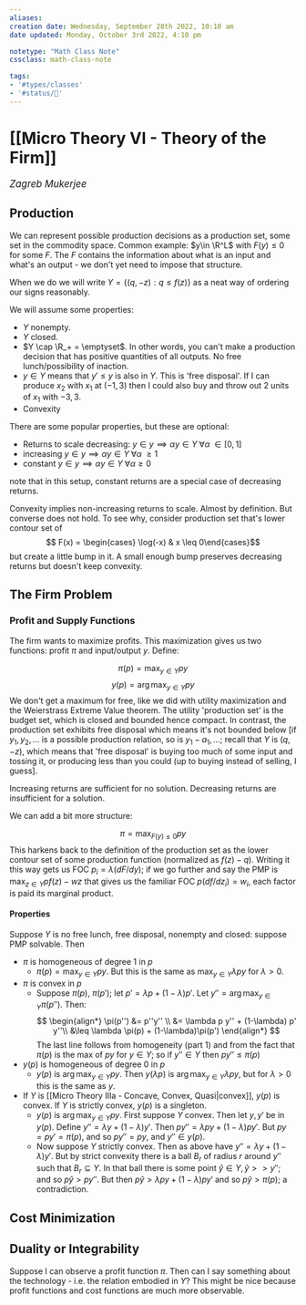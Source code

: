 ```yaml
---
aliases:
creation date: Wednesday, September 28th 2022, 10:10 am
date updated: Monday, October 3rd 2022, 4:10 pm

notetype: "Math Class Note"
cssclass: math-class-note

tags: 
- '#types/classes'
- '#status/🚧'
---
```


# [[Micro Theory VI - Theory of the Firm]]
<span style = "font-size:120%"><i >Zagreb Mukerjee </i></span>

## Production

We can represent possible production decisions as a production set, some set in the commodity space. Common example: $y\in \R^L$ with $F(y) \leq 0$ for some $F$. The $F$ contains the information about what is an input and what's an output - we don't yet need to impose that structure. 

When we do we will write $Y = \{ (q, -z): q \leq f(z)\}$ as a neat way of ordering our signs reasonably. 

We will assume some properties:
- $Y$ nonempty. 
- $Y$ closed. 
- $Y \cap \R_+ = \emptyset$. In other words, you can't make a production decision that has positive quantities of all outputs. No free lunch/possibility of inaction.
- $y \in Y$ means that $y' \leq y$ is also in $Y$. This is 'free disposal'. If I can produce $x_2$ with $x_1$ at $(-1,3)$ then I could also buy and throw out $2$ units of $x_1$ with $-3,3$. 
- Convexity

There are some popular properties, but these are optional: 
- Returns to scale decreasing: $y \in y \implies \alpha y \in Y\; \forall \alpha\; \in [0,1]$
- increasing $y \in y \implies \alpha y \in Y\; \forall \alpha\; \geq 1$
- constant $y \in y \implies \alpha y \in Y\; \forall \alpha \geq 0$

note that in this setup, constant returns are a special case of decreasing returns. 


Convexity implies non-increasing returns to scale. Almost by definition. But converse does not hold. To see why, consider production set that's lower contour set of 
$$ F(x) = \begin{cases} \log(-x) & x \leq 0\end{cases}$$
but create a little bump in it. A small enough bump preserves decreasing returns but doesn't keep convexity. 


## The Firm Problem

### Profit and Supply Functions

The firm wants to maximize profits. This maximization gives us two functions: profit $\pi$ and input/output $y$. Define:

$$ \pi(p) = \max_{y \in Y} py $$
$$ y(p) = \arg \max_{y \in Y} py $$
We don't get a maximum for free, like we did with utility maximization and the Weierstrass Extreme Value theorem. The utility 'production set' is the budget set, which is closed and bounded hence compact. In contrast, the production set exhibits free disposal which means it's not bounded below \[if $y_1, y_2, \ldots$ is a possible production relation, so is $y_1 - a_1, \ldots$; recall that $Y$ is $(q,-z)$, which means that 'free disposal' is buying too much of some input and tossing it, or producing less than you could (up to buying instead of selling, I guess\].

Increasing returns are sufficient for no solution. Decreasing returns are insufficient for a solution. 

We can add a bit more structure: 

$$ \pi = \max_{F(y) \leq 0} py$$
This harkens back to the definition of the production set as the lower contour set of some production function (normalized as $f(z)-q$). 
Writing it this way gets us FOC $p_i = \lambda (dF/dy)$; if we go further and say the PMP is $\max_{z \in Y} pf(z) - wz$ that gives us the familiar FOC $p (df/dz_i) = w_i$, each factor is paid its marginal product. 

#### Properties
Suppose $Y$ is no free lunch, free disposal, nonempty and closed: suppose PMP solvable. Then
- $\pi$ is homogeneous of degree $1$ in $p$
	- $\pi(p) = \max_{y \in Y} py$. But this is the same as $\max_{y \in Y} \lambda p y$ for $\lambda > 0$. 
- $\pi$ is convex in $p$
	- Suppose $\pi(p)$, $\pi(p')$; let $p' = \lambda p + (1-\lambda)p'$. Let $y'' = \arg \max_{y \in Y} \pi(p'')$. 
	Then:
	$$
	\begin{align*}
	    \pi(p'') &= p''y'' \\
	    &= \lambda p y'' + (1-\lambda) p' y''\\
	    &\leq \lambda \pi(p) + (1-\lambda)\pi(p')
	\end{align*}
	$$
	The last line follows from homogeneity (part 1) and from the fact that $\pi(p)$ is the max of $py$ for $y \in Y$; so if $y'' \in Y$ then $py'' \leq \pi(p)$
- $y(p)$ is homogeneous of degree $0$ in $p$
	- $y(p)$ is $\arg \max_{y \in Y} py$. Then $y(\lambda p)$ is $\arg \max_{y \in Y} \lambda py$, but for $\lambda > 0$ this is the same as $y$. 
- If $Y$ is [[Micro Theory IIIa - Concave, Convex, Quasi|convex]], $y(p)$ is convex. If $Y$ is strictly convex, $y(p)$ is a singleton.
	- $y(p)$ is $\arg \max_{y \in Y} py$. First suppose $Y$ convex. Then let $y, y'$ be in $y(p)$. Define $y'' = \lambda y + (1-\lambda)y'$. Then $py'' = \lambda p y + (1-\lambda) py'$. But $py = py' = \pi(p)$, and so $py'' = py$, and $y'' \in y(p)$. 
	- Now suppose $Y$ strictly convex. Then as above have $y'' = \lambda y + (1-\lambda)y'$. But by strict convexity there is a ball $B_r$ of radius $r$ around $y''$ such that $B_r \subseteq Y$. In that ball there is some point $\hat y \in Y, \hat y >> y''$; and so $p\hat y >p y''$. But then $p \hat y > \lambda p y + (1-\lambda)py'$ and so $p \hat y > \pi(p)$; a contradiction. 






## Cost Minimization 


## Duality or Integrability 

Suppose I can observe a profit function $\pi$. Then can I say something about the technology - i.e. the relation embodied in $Y$? This might be nice because profit functions and cost functions are much more observable. 
